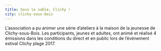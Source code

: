 ```yaml
---
title: Sous le sable, Clichy !
city: clichy-sous-bois
---
```


L’association a pu animer une série d’ateliers à la maison de la jeunesse de
Clichy-sous-Bois. Les participants, jeunes et adultes, ont animé et réalisé 4 émissions dans les conditions du direct et en public lors de l’événement estival Clichy plage 2017.
